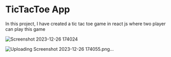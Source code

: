 # TicTacToe App

In this project, I have created a tic tac toe game in react js where two player can play this game

![Screenshot 2023-12-26 174024](https://github.com/Sesslyn041215/TicTacToe-App/assets/116268709/f9c581c9-6bb4-4a33-b3d3-b0a0efba9475)

![Uploading Screenshot 2023-12-26 174055.png…]()


